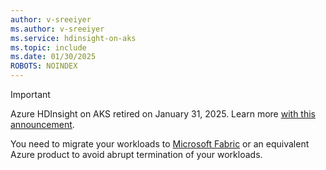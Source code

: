 ```yaml
---
author: v-sreeiyer
ms.author: v-sreeiyer
ms.service: hdinsight-on-aks
ms.topic: include
ms.date: 01/30/2025
ROBOTS: NOINDEX
---
```


> [!IMPORTANT]
> Azure HDInsight on AKS retired on January 31, 2025. Learn more [with this announcement](https://azure.microsoft.com/updates?id=Azure-HDInsight-on-AKS-Retirement).
>
>  You need to migrate your workloads to [Microsoft Fabric](/fabric/fundamentals/microsoft-fabric-overview) or an equivalent Azure product to avoid abrupt termination of your workloads.
